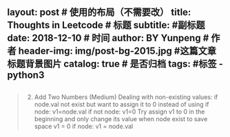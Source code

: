 layout:     post   				    # 使用的布局（不需要改）
title:      Thoughts in Leetcode				# 标题 
subtitle:    #副标题
date:       2018-12-10 				# 时间
author:     BY Yunpeng						# 作者
header-img: img/post-bg-2015.jpg 	#这篇文章标题背景图片
catalog: true 						# 是否归档
tags:								#标签
    - python3
---
## 
>2. Add Two Numbers (Medium)
Dealing with non-existing values:
if node.val not exist but want to assign it to 0
instead of using
if node: v1=node.val
if not node: v1=0
Try assign v1 to 0 in the beginning and only change its value when node exist to save space
v1  = 0
if node: v1 = node.val
